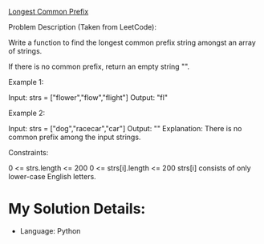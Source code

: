 [Longest Common Prefix](https://leetcode.com/problems/longest-common-prefix/)

Problem Description (Taken from LeetCode):

Write a function to find the longest common prefix string amongst an array of strings.

If there is no common prefix, return an empty string "".

 

Example 1:

Input: strs = ["flower","flow","flight"]
Output: "fl"

Example 2:

Input: strs = ["dog","racecar","car"]
Output: ""
Explanation: There is no common prefix among the input strings.
 

Constraints:

0 <= strs.length <= 200
0 <= strs[i].length <= 200
strs[i] consists of only lower-case English letters.

# My Solution Details:
- Language: Python
